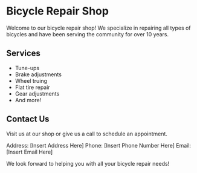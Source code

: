 # Bicycle Repair Shop

Welcome to our bicycle repair shop! We specialize in repairing all types of bicycles and have been serving the community for over 10 years.

## Services

- Tune-ups
- Brake adjustments
- Wheel truing
- Flat tire repair
- Gear adjustments
- And more!

## Contact Us

Visit us at our shop or give us a call to schedule an appointment.

Address: [Insert Address Here]
Phone: [Insert Phone Number Here]
Email: [Insert Email Here]

We look forward to helping you with all your bicycle repair needs!
